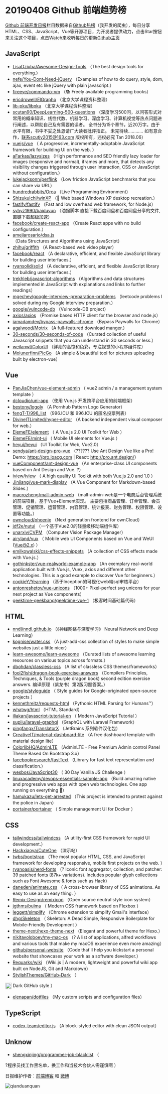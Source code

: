 # 20190408 Github 前端趋势榜

[Github 前端开发日报](https://qdkfweb.cn/c/news)栏目数据来自[Github热榜](https://github.qdkfweb.cn/)（我开发的爬虫），每日分享HTML、CSS、JavaScript、Vue等开源项目，为开发者提供动力，点击Star按钮来关注这个项目，点击Watch来收听每日的更新[Github主页](https://github.com/kujian/githubTrending)
## JavaScript

* [LisaDziuba/Awesome-Design-Tools](https://github.com/LisaDziuba/Awesome-Design-Tools) （The best design tools for everything.）
* [nefe/You-Dont-Need-jQuery](https://github.com/nefe/You-Dont-Need-jQuery) （Examples of how to do query, style, dom, ajax, event etc like jQuery with plain javascript.）
* [fireeye/commando-vm](https://github.com/fireeye/commando-vm) （&#x1f4da; Freely available programming books）
* [ericdrowell/ElGrapho](https://github.com/ericdrowell/ElGrapho) （北京大学课程资料整理）
* [lib-pku/libpku](https://github.com/lib-pku/libpku) （北京大学课程资料整理）
* [scutan90/DeepLearning-500-questions](https://github.com/scutan90/DeepLearning-500-questions) （深度学习500问，以问答形式对常用的概率知识、线性代数、机器学习、深度学习、计算机视觉等热点问题进行阐述，以帮助自己及有需要的读者。 全书分为15个章节，近20万字。由于水平有限，书中不妥之处恳请广大读者批评指正。 未完待续............ 如有意合作，联系scutjy2015@163.com 版权所有，违权必究 Tan 2018.06）
* [vuejs/vue](https://github.com/vuejs/vue) （
        A progressive, incrementally-adoptable JavaScript framework for building UI on the web.
      ）
* [aFarkas/lazysizes](https://github.com/aFarkas/lazysizes) （High performance and SEO friendly lazy loader for images (responsive and normal), iframes and more, that detects any visibility changes triggered through user interaction, CSS or JavaScript without configuration.）
* [lukejacksonn/perflink](https://github.com/lukejacksonn/perflink) （Low friction JavaScript benchmarks that you can share via URL）
* [hundredrabbits/Orca](https://github.com/hundredrabbits/Orca) （Live Programming Environment）
* [ShizukuIchi/winXP](https://github.com/ShizukuIchi/winXP) （&#x1f3c1; Web based Windows XP desktop recreation.）
* [fastify/fastify](https://github.com/fastify/fastify) （Fast and low overhead web framework, for Node.js）
* [syhyz1990/baiduyun](https://github.com/syhyz1990/baiduyun) （油猴脚本 直接下载百度网盘和百度网盘分享的文件,直链下载超级加速）
* [facebook/create-react-app](https://github.com/facebook/create-react-app) （Create React apps with no build configuration.）
* [amejiarosario/dsa.js](https://github.com/amejiarosario/dsa.js) （Data Structures and Algorithms using JavaScript）
* [zhihu/griffith](https://github.com/zhihu/griffith) （A React-based web video player）
* [facebook/react](https://github.com/facebook/react) （A declarative, efficient, and flexible JavaScript library for building user interfaces.）
* [ryansolid/solid](https://github.com/ryansolid/solid) （A declarative, efficient, and flexible JavaScript library for building user interfaces.）
* [trekhleb/javascript-algorithms](https://github.com/trekhleb/javascript-algorithms) （Algorithms and data structures implemented in JavaScript with explanations and links to further readings）
* [mgechev/google-interview-preparation-problems](https://github.com/mgechev/google-interview-preparation-problems) （leetcode problems I solved during my Google interview preparation.）
* [google/vulncode-db](https://github.com/google/vulncode-db) （Vulncode-DB project）
* [axios/axios](https://github.com/axios/axios) （Promise based HTTP client for the browser and node.js）
* [iamadamdev/bypass-paywalls-chrome](https://github.com/iamadamdev/bypass-paywalls-chrome) （Bypass Paywalls for Chrome）
* [agalwood/Motrix](https://github.com/agalwood/Motrix) （A full-featured download manger.）
* [30-seconds/30-seconds-of-code](https://github.com/30-seconds/30-seconds-of-code) （Curated collection of useful Javascript snippets that you can understand in 30 seconds or less.）
* [weilanwl/ColorUI](https://github.com/weilanwl/ColorUI) （鲜亮的高饱和色彩，专注视觉的小程序组件库）
* [Molunerfinn/PicGo](https://github.com/Molunerfinn/PicGo) （A simple &amp; beautiful tool for pictures uploading built by electron-vue）

## Vue

* [PanJiaChen/vue-element-admin](https://github.com/PanJiaChen/vue-element-admin) （
        vue2 admin / a management system template
      ）
* [dcloudio/uni-app](https://github.com/dcloudio/uni-app) （使用 Vue.js 开发跨平台应用的前端框架）
* [bestony/logoly](https://github.com/bestony/logoly) （A Pornhub Pattern Logo Generator）
* [fengT-T/996_list](https://github.com/fengT-T/996_list) （996.ICU 和 996.ICU 的匿名投票列表）
* [DivineITLimited/hyper-editor](https://github.com/DivineITLimited/hyper-editor) （A backend independent visual composer for web.）
* [ElemeFE/element](https://github.com/ElemeFE/element) （
        A Vue.js 2.0 UI Toolkit for Web
      ）
* [ElemeFE/mint-ui](https://github.com/ElemeFE/mint-ui) （
        Mobile UI elements for Vue.js
      ）
* [heyui/heyui](https://github.com/heyui/heyui) （UI Toolkit for Web, Vue2.0）
* [sendya/ant-design-pro-vue](https://github.com/sendya/ant-design-pro-vue) （??‍???‍? Use Ant Design Vue like a Pro! Demo: <a href="https://pro.loacg.com" rel="nofollow">https://pro.loacg.com</a> | React: <a href="http://pro.ant.design/" rel="nofollow">http://pro.ant.design/</a>）
* [vueComponent/ant-design-vue](https://github.com/vueComponent/ant-design-vue) （An enterprise-class UI components based on Ant Design and Vue. ?）
* [iview/iview](https://github.com/iview/iview) （
        A high quality UI Toolkit with both Vue.js 2.0 and 1.0
      ）
* [Jinjiang/vue-mark-display](https://github.com/Jinjiang/vue-mark-display) （A Vue Component for Markdown-based Slides.）
* [macrozheng/mall-admin-web](https://github.com/macrozheng/mall-admin-web) （mall-admin-web是一个电商后台管理系统的前端项目，基于Vue+Element实现。 主要包括商品管理、订单管理、会员管理、促销管理、运营管理、内容管理、统计报表、财务管理、权限管理、设置等功能。）
* [owncloud/phoenix](https://github.com/owncloud/phoenix) （Next generation frontend for ownCloud）
* [jdf2e/nutui](https://github.com/jdf2e/nutui) （一个基于Vue2.0的轻量级移动端组件库）
* [unarxiv/CVPM](https://github.com/unarxiv/CVPM) （Computer Vision Package Manager）
* [airyland/vux](https://github.com/airyland/vux) （
        Mobile web UI Components based on Vue and WeUI (Vue@2.x)
      ）
* [emilkowalski/css-effects-snippets](https://github.com/emilkowalski/css-effects-snippets) （A collection of CSS effects made with Vue.js.）
* [gothinkster/vue-realworld-example-app](https://github.com/gothinkster/vue-realworld-example-app) （An exemplary real-world application built with Vue.js, Vuex, axios and different other technologies. This is a good example to discover Vue for beginners.）
* [cookieY/Yearning](https://github.com/cookieY/Yearning) （基于Inception的可视化web端sql审核平台）
* [antonreshetov/vue-unicons](https://github.com/antonreshetov/vue-unicons) （1000+ Pixel-perfect svg unicons for your next project as Vue components）
* [geektime-geekbang/geektime-vue-1](https://github.com/geektime-geekbang/geektime-vue-1) （极客时间基础篇代码）

## HTML

* [nndl/nndl.github.io](https://github.com/nndl/nndl.github.io) （《神经网络与深度学习》 Neural Network and Deep Learning）
* [kognise/water.css](https://github.com/kognise/water.css) （A just-add-css collection of styles to make simple websites just a little nicer）
* [learn-awesome/learn-awesome](https://github.com/learn-awesome/learn-awesome) （Curated lists of awesome learning resources on various topics across formats.）
* [dbohdan/classless-css](https://github.com/dbohdan/classless-css) （A list of classless CSS themes/frameworks）
* [fool2fish/dragon-book-exercise-answers](https://github.com/fool2fish/dragon-book-exercise-answers) （Compilers Principles, Techniques, &amp; Tools (purple dragon book) second edition exercise answers. 编译原理（紫龙书）第2版习题答案。）
* [google/styleguide](https://github.com/google/styleguide) （
        Style guides for Google-originated open-source projects
      ）
* [kennethreitz/requests-html](https://github.com/kennethreitz/requests-html) （Pythonic HTML Parsing for Humans™）
* [whatwg/html](https://github.com/whatwg/html) （HTML Standard）
* [iliakan/javascript-tutorial-en](https://github.com/iliakan/javascript-tutorial-en) （
        Modern JavaScript Tutorial 
      ）
* [supliu/laravel-graphql](https://github.com/supliu/laravel-graphql) （GraphQL with Laravel Framework）
* [pingfangx/TranslatorX](https://github.com/pingfangx/TranslatorX) （JetBrains 系列软件汉化包）
* [CreativeIT/material-dashboard-lite](https://github.com/CreativeIT/material-dashboard-lite) （A free dashboard template with material design lite）
* [ColorlibHQ/AdminLTE](https://github.com/ColorlibHQ/AdminLTE) （AdminLTE - Free Premium Admin control Panel Theme Based On Bootstrap 3.x）
* [facebookresearch/fastText](https://github.com/facebookresearch/fastText) （Library for fast text representation and classification.）
* [wesbos/JavaScript30](https://github.com/wesbos/JavaScript30) （
        30 Day Vanilla JS Challenge
      ）
* [linuxacademy/devops-essentials-sample-app](https://github.com/linuxacademy/devops-essentials-sample-app) （Build amazing native and progressive web apps with open web technologies. One app running on everything &#x1f389;）
* [hamukazu/lets-get-arrested](https://github.com/hamukazu/lets-get-arrested) （This project is intended to protest against the police in Japan）
* [portainer/portainer](https://github.com/portainer/portainer) （
        Simple management UI for Docker
      ）

## CSS

* [tailwindcss/tailwindcss](https://github.com/tailwindcss/tailwindcss) （A utility-first CSS framework for rapid UI development.）
* [Hackxiaoya/CuteOne](https://github.com/Hackxiaoya/CuteOne) （演示站）
* [twbs/bootstrap](https://github.com/twbs/bootstrap) （The most popular HTML, CSS, and JavaScript framework for developing responsive, mobile first projects on the web.
      ）
* [ryanoasis/nerd-fonts](https://github.com/ryanoasis/nerd-fonts) （? Iconic font aggregator, collection, and patcher: 39 patched fonts (87k+ variations). Includes popular glyph collections such as Font Awesome &amp; fonts such as Hack）
* [daneden/animate.css](https://github.com/daneden/animate.css) （
        A cross-browser library of CSS animations. As easy to use as an easy thing.
      ）
* [Remix-Design/remixicon](https://github.com/Remix-Design/remixicon) （Open source neutral style icon system）
* [jgthms/bulma](https://github.com/jgthms/bulma) （
        Modern CSS framework based on Flexbox
      ）
* [leggett/simplify](https://github.com/leggett/simplify) （Chrome extension to simplify Gmail's interface）
* [dhg/Skeleton](https://github.com/dhg/Skeleton) （
        Skeleton: A Dead Simple, Responsive Boilerplate for Mobile-Friendly Development
      ）
* [theme-next/hexo-theme-next](https://github.com/theme-next/hexo-theme-next) （Elegant and powerful theme for Hexo.）
* [nikitavoloboev/my-mac-os](https://github.com/nikitavoloboev/my-mac-os) （? A list of applications, alfred workflows and various tools that make my macOS experience even more amazing）
* [github/personal-website](https://github.com/github/personal-website) （Code that'll help you kickstart a personal website that showcases your work as a software developer.）
* [Requarks/wiki](https://github.com/Requarks/wiki) （Wiki.js | A modern, lightweight and powerful wiki app built on NodeJS, Git and Markdown）
* [StylishThemes/GitHub-Dark](https://github.com/StylishThemes/GitHub-Dark) （
        
<img class="emoji" title=":octocat:" alt=":octocat:" src="https://assets-cdn.github.com/images/icons/emoji/octocat.png" height="20" width="20" align="absmiddle"> Dark GitHub style
      ）
* [elenapan/dotfiles](https://github.com/elenapan/dotfiles) （My custom scripts and configuration files）

## TypeScript

* [codex-team/editor.js](https://github.com/codex-team/editor.js) （A block-styled editor with clean JSON output）

## Unknow

* [shengxinjing/programmer-job-blacklist](https://github.com/shengxinjing/programmer-job-blacklist) （
        
?程序员找工作黑名单，换工作和当技术合伙人需谨慎啊
      ）


日报维护作者：[前端博客](https://qdkfweb.cn/) 和 [微博](https://qdkfweb.cn/go/weibo)

![qianduanquan](https://user-images.githubusercontent.com/3055447/38468989-651132ac-3b80-11e8-8e6b-15122322a9d7.png)